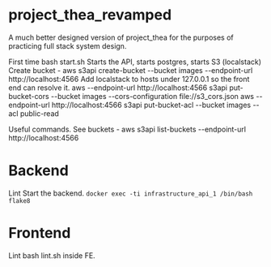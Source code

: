# project_thea_revamped
A much better designed version of project_thea for the purposes of practicing full stack system design.

First time
bash start.sh
Starts the API, starts postgres, starts S3 (localstack)
Create bucket -  aws s3api create-bucket --bucket images --endpoint-url http://localhost:4566
Add localstack to hosts under 127.0.0.1 so the front end can resolve it.
aws --endpoint-url http://localhost:4566 s3api put-bucket-cors --bucket images --cors-configuration file://s3_cors.json
aws --endpoint-url http://localhost:4566 s3api put-bucket-acl --bucket images --acl public-read


Useful commands.
See buckets - aws s3api list-buckets --endpoint-url http://localhost:4566

# Backend

Lint
Start the backend.
`docker exec -ti infrastructure_api_1 /bin/bash`
`flake8`

# Frontend
 Lint
 bash lint.sh inside FE.
